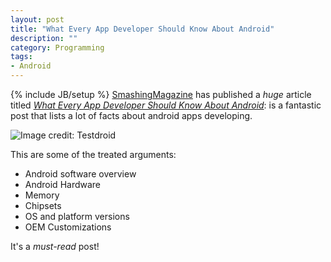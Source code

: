 ```yaml
---
layout: post
title: "What Every App Developer Should Know About Android"
description: ""
category: Programming
tags: 
- Android
---
```

{% include JB/setup %}
[SmashingMagazine](http://www.smashingmagazine.com/) has published a *huge* article titled *[What Every App Developer Should Know About Android](http://www.smashingmagazine.com/2014/10/02/what-every-app-developer-should-know-about-android/)*: is a fantastic post that lists a lot of facts about android apps developing.

![Image credit: Testdroid](http://oi60.tinypic.com/2vctky9.jpg)
<!-- more -->
This are some of the treated arguments:

* Android software overview
* Android Hardware
* Memory
* Chipsets
* OS and platform versions
* OEM Customizations

It's a *must-read* post!
